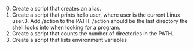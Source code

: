 0. Create a script that creates an alias.
1. Create a script that prints hello user, where user is the current Linux user.3. Add /action to the PATH. /action should be the last directory the shell looks into when looking for a program.
4. Create a script that counts the number of directories in the PATH.
5. Create a script that lists environment variables

